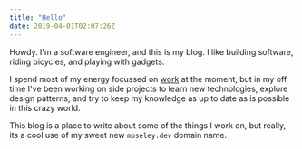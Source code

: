 ```yaml
---
title: "Hello"
date: 2019-04-01T02:07:26Z
---
```


Howdy. I'm a software engineer, and this is my blog. I like building software, riding bicycles, and playing with gadgets.

<!--more-->

I spend most of my energy focussed on [work](https://www.convoy.com) at the moment, but in my off time I've been working on side projects to learn new technologies, explore design patterns, and try to keep my knowledge as up to date as is possible in this crazy world.

This blog is a place to write about some of the things I work on, but really, its a cool use of my sweet new `moseley.dev` domain name.
